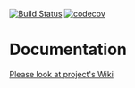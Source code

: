 [![Build Status](https://travis-ci.org/ddemin/tests-router.svg?branch=master)](https://travis-ci.org/ddemin/tests-router)  [![codecov](https://codecov.io/gh/ddemin/tests-router/branch/master/graph/badge.svg)](https://codecov.io/gh/ddemin/tests-router)
# Documentation
[Please look at project's Wiki](https://github.com/ddemin/tests-router/wiki)